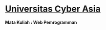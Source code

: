 <h1><a href="https://unsia.ac.id/" target="_blank">Universitas Cyber Asia</a></h1>
<b>Mata Kuliah : Web Pemrogramman</b>
